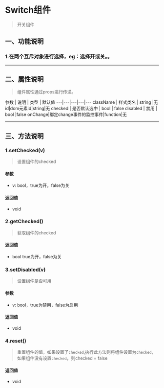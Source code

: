 # Switch组件
> 开关组件

## 一、功能说明
### 1.在两个互斥对象进行选择，eg：选择开或关。。

---

## 二、属性说明
> 组件属性通过props进行传递。

参数 | 说明 | 类型 | 默认值
---|---|---|---|---
className | 样式类名 | string |无
id|dom元素id|string|无
checked | 是否默认选中 | bool | false
disabled | 禁用	 | bool |false
onChange|绑定change事件的监控事件|function|无


---

## 三、方法说明
### 1.setChecked(v)
> 设置组件的checked

#### 参数
- v: bool，true为开，false为关

#### 返回值
- void


### 2.getChecked()
> 获取组件的checked

#### 返回值
- bool true为开，false为关


### 3.setDisabled(v)
> 设置组件是否可用

#### 参数
- v: bool，true为禁用，false为启用

#### 返回值
- void


### 4.reset()
> 重置组件的值，如果设置了`checked`,执行此方法则将组件设置为`checked`，如果组件没有设置`checked`，则checked = false

#### 返回值
- void

